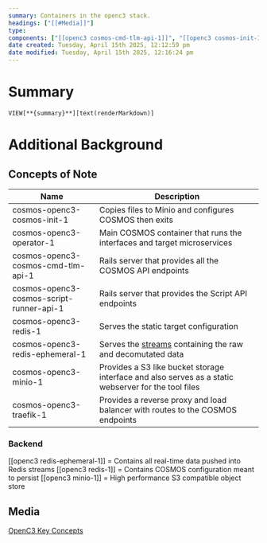 ```yaml
---
summary: Containers in the openc3 stack.
headings: ["[[#Media]]"]
type: 
components: ["[[openc3 cosmos-cmd-tlm-api-1]]", "[[openc3 cosmos-init-1]]", "[[openc3 cosmos-script-runner-api1]]", "[[openc3 minio-1]]", "[[openc3 operator-1]]", "[[openc3 redis-1]]", "[[openc3 redis-ephemeral-1]]", "[[openc3 traefik-1]]"]
date created: Tuesday, April 15th 2025, 12:12:59 pm
date modified: Tuesday, April 15th 2025, 12:16:24 pm
---
```

# Summary
`VIEW[**{summary}**][text(renderMarkdown)]`

# Additional Background
## Concepts of Note
|Name|Description|
|---|---|
|cosmos-openc3-cosmos-init-1|Copies files to Minio and configures COSMOS then exits|
|cosmos-openc3-operator-1|Main COSMOS container that runs the interfaces and target microservices|
|cosmos-openc3-cosmos-cmd-tlm-api-1|Rails server that provides all the COSMOS API endpoints|
|cosmos-openc3-cosmos-script-runner-api-1|Rails server that provides the Script API endpoints|
|cosmos-openc3-redis-1|Serves the static target configuration|
|cosmos-openc3-redis-ephemeral-1|Serves the [streams](https://redis.io/docs/data-types/streams) containing the raw and decomutated data|
|cosmos-openc3-minio-1|Provides a S3 like bucket storage interface and also serves as a static webserver for the tool files|
|cosmos-openc3-traefik-1|Provides a reverse proxy and load balancer with routes to the COSMOS endpoints|
### Backend
[[openc3 redis-ephemeral-1]] = Contains all real-time data pushed into Redis streams
[[openc3 redis-1]] = Contains COSMOS configuration meant to persist
[[openc3 minio-1]] = High performance S3 compatible object store
## Media
[OpenC3 Key Concepts](https://docs.openc3.com/docs/getting-started/key-concepts)